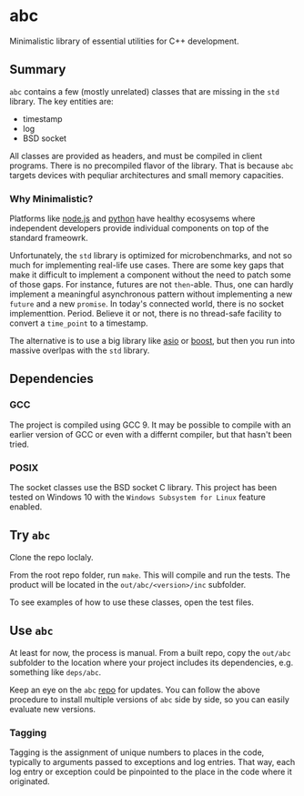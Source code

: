 # abc
Minimalistic library of essential utilities for C++ development.


## Summary
`abc` contains a few (mostly unrelated) classes that are missing in the `std` library. The key entities are:
- timestamp
- log
- BSD socket

All classes are provided as headers, and must be compiled in client programs.
There is no precompiled flavor of the library.
That is because `abc` targets devices with pequliar architectures and small memory capacities.

### Why Minimalistic?
Platforms like [node.js](https://nodejs.org/en/) and [python](https://www.python.org/) have healthy ecosysems where independent developers provide individual components on top of the standard frameowrk.

Unfortunately, the `std` library is optimized for microbenchmarks, and not so much for implementing real-life use cases.
There are some key gaps that make it difficult to implement a component without the need to patch some of those gaps. For instance, futures are not `then`-able.
Thus, one can hardly implement a meaningful asynchronous pattern without implementing a new `future` and a new `promise`.
In today's connected world, there is no socket implementtion. Period.
Believe it or not, there is no thread-safe facility to convert a `time_point` to a timestamp. 

The alternative is to use a big library like [asio](https://think-async.com/Asio/) or [boost](https://www.boost.org/), but then you run into massive overlpas with the `std` library.


## Dependencies
### GCC
The project is compiled using GCC 9.
It may be possible to compile with an earlier version of GCC or even with a differnt compiler, but that hasn't been tried.

### POSIX
The socket classes use the BSD socket C library.
This project has been tested on Windows 10 with the `Windows Subsystem for Linux` feature enabled.


## Try `abc`
Clone the repo loclaly.

From the root repo folder, run `make`.
This will compile and run the tests. The product will be located in the `out/abc/<version>/inc` subfolder. 

To see examples of how to use these classes, open the test files.


## Use `abc`
At least for now, the process is manual. From a built repo, copy the `out/abc` subfolder to the location where your project includes its dependencies, e.g. something like `deps/abc`.

Keep an eye on the `abc` [repo](https://github.com/zlatko-michailov/abc) for updates. You can follow the above procedure to install multiple versions of `abc` side by side, so you can easily evaluate new versions.

### Tagging
Tagging is the assignment of unique numbers to places in the code, typically to arguments passed to exceptions and log entries.
That way, each log entry or exception could be pinpointed to the place in the code where it originated.


